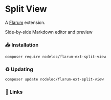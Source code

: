 # Split View

A [Flarum](http://flarum.org) extension. 

Side-by-side Markdown editor and preview


### 📥 Installation

```sh
composer require nodeloc/flarum-ext-split-view
```

### ♻ Updating

```sh
composer update nodeloc/flarum-ext-split-view
```

### 🔗 Links
